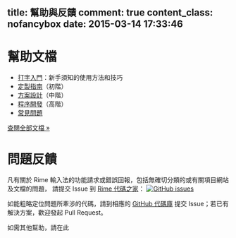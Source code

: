 title: 幫助與反饋
comment: true
content_class: nofancybox
date: 2015-03-14 17:33:46
---

# 幫助文檔

  * [打字入門](https://github.com/rime/home/wiki/GettingStarted)：新手須知的使用方法和技巧
  * [定製指南](https://github.com/rime/home/wiki/CustomizationGuide)（初階）
  * [方案設計](https://github.com/rime/home/wiki/RimeWithSchemata)（中階）
  * [程序開發](/code)（高階）
  * [常見問題](https://github.com/rime/home/wiki/FAQ)

[查閱全部文檔 »](https://github.com/rime/home/wiki)

# 問題反饋

凡有關於 Rime 輸入法的功能請求或錯誤回報，包括無確切分類的或有關項目網站及文檔的問題，
請提交 Issue 到 [Rime 代碼之家](https://github.com/rime/home)：
<span class="badges">[![GitHub issues](https://img.shields.io/github/issues/rime/home.svg)](https://github.com/rime/home/issues)</span>

如能粗略定位問題所牽涉的代碼，請到相應的 [GitHub 代碼庫](/code) 提交 Issue；若已有解決方案，歡迎發起 Pull Request。

如需其他幫助，請在此
